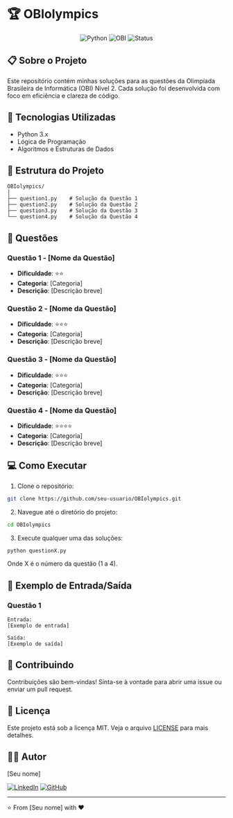 # 🏆 OBIolympics

<div align="center">

![Python](https://img.shields.io/badge/Python-3.x-blue)
![OBI](https://img.shields.io/badge/OBI-Nível%202-green)
![Status](https://img.shields.io/badge/Status-Concluído-success)

</div>

## 📋 Sobre o Projeto

Este repositório contém minhas soluções para as questões da Olimpíada Brasileira de Informática (OBI) Nível 2. Cada solução foi desenvolvida com foco em eficiência e clareza de código.

## 🚀 Tecnologias Utilizadas

- Python 3.x
- Lógica de Programação
- Algoritmos e Estruturas de Dados

## 📁 Estrutura do Projeto

```
OBIolympics/
│
├── question1.py    # Solução da Questão 1
├── question2.py    # Solução da Questão 2
├── question3.py    # Solução da Questão 3
└── question4.py    # Solução da Questão 4
```

## 🎯 Questões

### Questão 1 - [Nome da Questão]

- **Dificuldade**: ⭐⭐
- **Categoria**: [Categoria]
- **Descrição**: [Descrição breve]

### Questão 2 - [Nome da Questão]

- **Dificuldade**: ⭐⭐⭐
- **Categoria**: [Categoria]
- **Descrição**: [Descrição breve]

### Questão 3 - [Nome da Questão]

- **Dificuldade**: ⭐⭐⭐
- **Categoria**: [Categoria]
- **Descrição**: [Descrição breve]

### Questão 4 - [Nome da Questão]

- **Dificuldade**: ⭐⭐⭐⭐
- **Categoria**: [Categoria]
- **Descrição**: [Descrição breve]

## 💻 Como Executar

1. Clone o repositório:

```bash
git clone https://github.com/seu-usuario/OBIolympics.git
```

2. Navegue até o diretório do projeto:

```bash
cd OBIolympics
```

3. Execute qualquer uma das soluções:

```bash
python questionX.py
```

Onde X é o número da questão (1 a 4).

## 📝 Exemplo de Entrada/Saída

### Questão 1

```
Entrada:
[Exemplo de entrada]

Saída:
[Exemplo de saída]
```

## 🤝 Contribuindo

Contribuições são bem-vindas! Sinta-se à vontade para abrir uma issue ou enviar um pull request.

## 📄 Licença

Este projeto está sob a licença MIT. Veja o arquivo [LICENSE](LICENSE) para mais detalhes.

## 👨‍💻 Autor

[Seu nome]

[![LinkedIn](https://img.shields.io/badge/LinkedIn-0077B5?style=for-the-badge&logo=linkedin&logoColor=white)](https://linkedin.com/in/seu-perfil)
[![GitHub](https://img.shields.io/badge/GitHub-100000?style=for-the-badge&logo=github&logoColor=white)](https://github.com/seu-usuario)

---

⭐️ From [Seu nome] with ❤️
